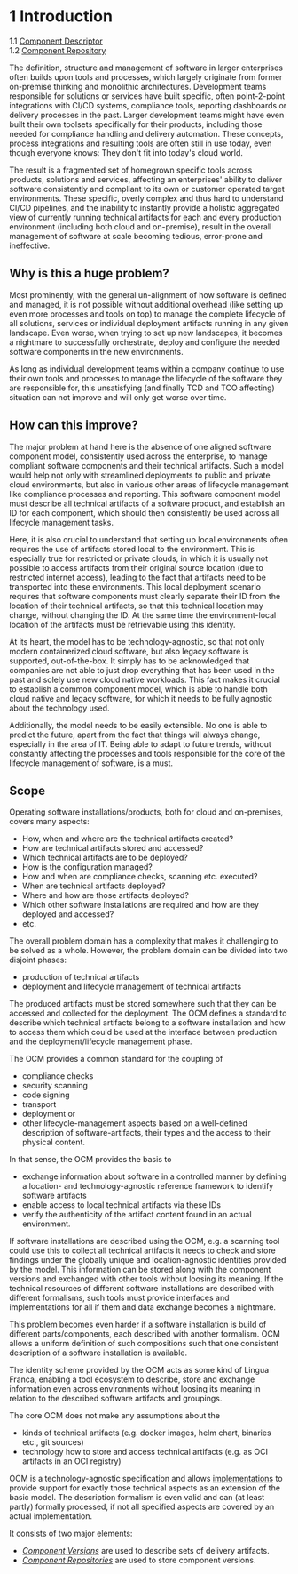 
# 1 Introduction

1.1 [Component Descriptor](component_version.md)<br>
1.2 [Component Repository](component_repository.md)<br>

The definition, structure and management of software in larger enterprises often builds upon tools and processes, which
largely originate from former on-premise thinking and monolithic architectures. Development teams responsible for
solutions or services have built specific, often point-2-point integrations with CI/CD systems, compliance tools,
reporting dashboards or delivery processes in the past. Larger development teams might have even built their own
toolsets specifically for their products, including those needed for compliance handling and delivery automation.
These concepts, process integrations and resulting tools are often still in use today, even though everyone knows:
They don't fit into today's cloud world.

The result is a fragmented set of homegrown specific tools across products, solutions and services, affecting an
enterprises' ability to deliver software consistently and compliant to its own or customer operated target environments.
These specific, overly complex and thus hard to understand CI/CD pipelines, and the inability to instantly
provide a holistic aggregated view of currently running technical artifacts for each and every production environment
(including both cloud and on-premise), result in the overall management of software at scale becoming tedious, error-prone
and ineffective.

## Why is this a huge problem?

Most prominently, with the general un-alignment of how software is defined and managed,
it is not possible without additional overhead (like setting up even more processes and tools on top) to manage
the complete lifecycle of all solutions, services or individual deployment artifacts running in any
given landscape. Even worse, when trying to set up new landscapes, it becomes a nightmare to successfully orchestrate,
deploy and configure the needed software components in the new environments.

As long as individual development teams within a company continue to use their own tools and processes to manage the
lifecycle of the software they are responsible for, this unsatisfying (and finally TCD and TCO affecting) situation can
not improve and will only get worse over time.

## How can this improve?
The major problem at hand here is the absence of one aligned software component model, consistently used across the
enterprise, to manage compliant software components and their technical artifacts. Such
a model would help not only with streamlined deployments to public and private cloud environments, but also in various
other areas of lifecycle management like compliance processes and reporting. This software component model must describe
all technical artifacts of a software product, and establish an ID for each component, which should then consistently be
used across all lifecycle management tasks.

Here, it is also crucial to understand that setting up local environments often requires the use of artifacts stored local to the environment.
This is especially true for restricted or private clouds, in which it is usually not possible to access artifacts from
their original source location (due to restricted internet access), leading to the fact that artifacts need to be
transported into these environments. This local deployment scenario requires that software components must clearly
separate their ID from the location of their technical artifacts, so that this technical location may change, without
changing the ID. At the same time the environment-local location of the artifacts must be retrievable using this identity.

At its heart, the model has to be technology-agnostic, so that not only modern containerized cloud software,
but also legacy software is supported, out-of-the-box. It simply has to be acknowledged that companies are not able to
just drop everything that has been used in the past and solely use new cloud native workloads. This fact makes it
crucial to establish a common component model, which is able to handle both cloud native and legacy software, for which
it needs to be fully agnostic about the technology used.

Additionally, the model needs to be easily extensible. No one is able to
predict the future, apart from the fact that things will always change, especially in the area of IT. Being able to
adapt to future trends, without constantly affecting the processes and tools responsible for the core of the lifecycle
management of software, is a must.

## Scope

Operating software installations/products, both for cloud and on-premises, covers many aspects:

- How, when and where are the technical artifacts created?
- How are technical artifacts stored and accessed?
- Which technical artifacts are to be deployed?
- How is the configuration managed?
- How and when are compliance checks, scanning etc. executed?
- When are technical artifacts deployed?
- Where and how are those artifacts deployed?
- Which other software installations are required and how are they deployed and accessed?
- etc.

The overall problem domain has a complexity that makes it challenging to be solved as a whole.
However, the problem domain can be divided into two disjoint phases:

- production of technical artifacts
- deployment and lifecycle management of technical artifacts

The produced artifacts must be stored somewhere such that they can be accessed and collected for the deployment.
The OCM defines a standard to describe which technical artifacts belong to a software installation and how to
access them which could be used at the interface between production and the deployment/lifecycle management phase.

The OCM provides a common standard for the coupling of
- compliance checks
- security scanning
- code signing
- transport
- deployment or
- other lifecycle-management aspects
based on a well-defined description of software-artifacts, their types and the access to their physical content.

In that sense, the OCM provides the basis to
- exchange information about software in a controlled manner by defining a location- and technology-agnostic reference
  framework to identify software artifacts
- enable access to local technical artifacts via these IDs
- verify the authenticity of the artifact content found in an actual environment.

If software installations are described using the OCM, e.g. a scanning tool could use this to collect all technical
artifacts it needs to check and store findings under the globally unique and location-agnostic identities provided by the model.
This information can be stored along with the component versions and exchanged with other tools without loosing its meaning.
If the technical resources of different software installations are described with different
formalisms, such tools must provide interfaces and implementations for all if them and data exchange becomes a nightmare.

This problem becomes even harder if a software installation is build of different parts/components, each described with
another formalism. OCM allows a uniform definition of such compositions such that one consistent description of
a software installation is available.

The identity scheme provided by the OCM acts as some kind of Lingua Franca, enabling
a tool ecosystem to describe, store and exchange information even across environments without
loosing its meaning in relation to the described software artifacts and groupings.

The core OCM does not make any assumptions about the

- kinds of technical artifacts (e.g. docker images, helm chart, binaries etc., git sources)
- technology how to store and access technical artifacts (e.g. as OCI artifacts in an OCI registry)

OCM is a technology-agnostic specification and allows [implementations](../specification/extensionpoints/README.md) to provide support
for exactly those technical aspects as an extension of the basic model. The description formalism is even valid and can (at least partly)
formally processed, if not all specified aspects are covered by an actual implementation.

It consists of two major elements:

- [*Component Versions*](component_versions.md) are used to describe sets of delivery artifacts.
- [*Component Repositories*](component_repository.md) are used to store component versions.
